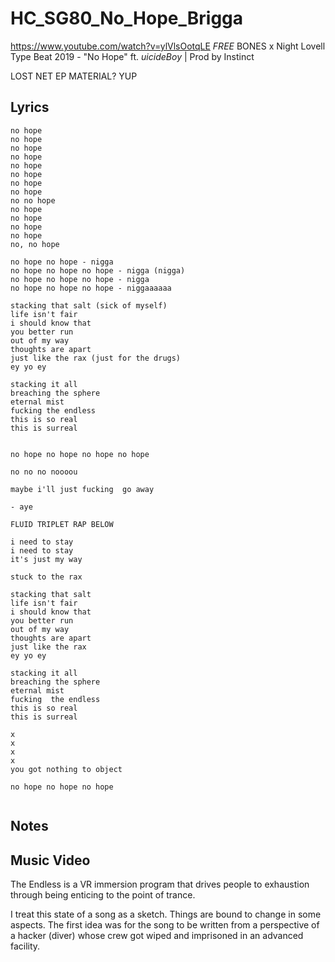 # HC_SG80_No_Hope_Brigga

https://www.youtube.com/watch?v=ylVlsOotqLE
*FREE* BONES x Night Lovell Type Beat 2019 - "No Hope" ft. $uicideBoy$ | Prod by Instinct

LOST NET EP MATERIAL? YUP

## Lyrics


```
no hope
no hope
no hope
no hope
no hope
no hope
no hope
no hope
no no hope
no hope
no hope
no hope
no hope
no, no hope

no hope no hope - nigga
no hope no hope no hope - nigga (nigga)
no hope no hope no hope - nigga
no hope no hope no hope - niggaaaaaa

stacking that salt (sick of myself)
life isn't fair
i should know that 
you better run
out of my way
thoughts are apart
just like the rax (just for the drugs)
ey yo ey

stacking it all
breaching the sphere
eternal mist 
fucking the endless 
this is so real
this is surreal


no hope no hope no hope no hope

no no no noooou

maybe i'll just fucking  go away

- aye

FLUID TRIPLET RAP BELOW

i need to stay
i need to stay
it's just my way

stuck to the rax

stacking that salt
life isn't fair
i should know that
you better run
out of my way
thoughts are apart
just like the rax
ey yo ey

stacking it all
breaching the sphere
eternal mist 
fucking  the endless 
this is so real
this is surreal

x
x
x
x
you got nothing to object

no hope no hope no hope


```

## Notes

## Music Video

The Endless is a VR immersion program that drives people to exhaustion through being enticing to the point of trance.

I treat this state of a song as a sketch. Things are bound to change in some aspects. The first idea was for the song to be written from a perspective of a hacker (diver) whose crew got wiped and imprisoned in an advanced facility.
